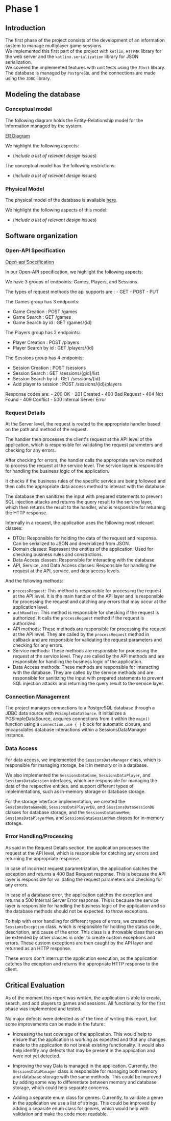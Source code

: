 # Phase 1

## Introduction

The first phase of the project consists of the development of an information system
to manage multiplayer game sessions.  
We implemented this first part of the project with `kotlin`,
`HTTP4K` library for the web server and the `kotlinx.serialization` library for JSON serialization.  
We covered the implemented features with unit tests using the `JUnit` library.  
The database is managed by `PostgreSQL` and the connections are made using the `JDBC` library.

## Modeling the database

### Conceptual model ###

The following diagram holds the Entity-Relationship model for the information managed by the system.

[ER Diagram](er_diagram.png)

We highlight the following aspects:

* (_include a list of relevant design issues_)

The conceptual model has the following restrictions:

* (_include a list of relevant design issues_)

### Physical Model ###


The physical model of the database is available [here](../../../../../sql/createTables.sql).

We highlight the following aspects of this model:

* (_include a list of relevant design issues_)

## Software organization

### Open-API Specification ###

[Open-api Specification](open-api.json)

In our Open-API specification, we highlight the following aspects:

We have 3 groups of endpoints: Games, Players, and Sessions.  

The types of request methods the api supports are :
    - GET
    - POST
    - PUT

The Games group has 3 endpoints: 
 - Game Creation : POST /games
 - Game Search : GET /games
 - Game Search by id : GET /games/{id}

The Players group has 2 endpoints: 
 - Player Creation : POST /players
 - Player Search by id : GET /players/{id}

The Sessions group has 4 endpoints: 
 - Session Creation : POST /sessions
 - Session Search : GET /sessions/{gid}/list
 - Session Search by id : GET /sessions/{id}
 - Add player to session : POST /sessions/{id}/players

Response codes are:
    - 200 OK
    - 201 Created
    - 400 Bad Request
    - 404 Not Found
    - 409 Conflict
    - 500 Internal Server Error

### Request Details


At the Server level, the request is routed to the appropriate handler based on the path and method of the request.

The handler then processes the client's request at the API level of the application, 
which is responsible for validating the request parameters and checking for any errors.

After checking for errors, the handler calls the appropriate service method to process the request at the service level.
The service layer is responsible for handling the business logic of the application. 

It checks if the business rules of the
specific service are being followed and then calls the appropriate data access method to interact with the database.

The database then sanitizes the input with prepared statements to prevent SQL injection attacks and returns the query result
to the service layer, which then returns the result to the handler, who is responsible for returning the HTTP response.

Internally in a request, the application uses the following most relevant classes:
- DTOs: Responsible for holding the data of the request and response. Can be serialized to JSON and deserialized from JSON. 
- Domain classes: Represent the entities of the application. Used for checking business rules and constrictions.
- Data Access classes: Responsible for interacting with the database.
- API, Service, and Data Access classes: Responsible for handling the request at the API, service, and data access levels.

And the following methods:
- `processRequest`: This method is responsible for processing the request at the API level. 
It is the main handler of the API layer and is responsible for processing the request and catching
any errors that may occur at the application level.
- `authHandler`: This method is responsible for checking if the request is authorized. It calls the `processRequest` method if the request is authorized.
- API methods: These methods are responsible for processing the request at the API level. They are called by the `processRequest` method in callback and are responsible for validating the request parameters and checking for any errors.
- Service methods: These methods are responsible for processing the request at the service level. They are called by the API methods and are responsible for handling the business logic of the application.
- Data Access methods: These methods are responsible for interacting with the database. They are called by the service methods and are responsible for sanitizing the input with prepared statements to prevent SQL injection attacks and returning the query result to the service layer.


### Connection Management

The project manages connections to a PostgreSQL database through a JDBC data source with `PGSimpleDataSource`.
It initializes a PGSimpleDataSource, acquires connections from it within the `main()`
function using a `connection.use { }` block for automatic closure, and encapsulates
database interactions within a SessionsDataManager instance.

### Data Access

For data access, we implemented the `SessionsDataManager` class, which is responsible for managing storage, be it in memory or in a database.

We also implemented the `SessionsDataGame`, `SessionsDataPlayer`, and `SessionsDataSession` interfaces, which are responsible for managing the data of the respective entities.
and support different types of implementations, such as in-memory storage or database storage.

For the storage interface implementation, we created the `SessionsDataGameDB`, `SessionsDataPlayerDB`, and `SessionsDataSessionDB` classes for database storage,
and the `SessionsDataGameMem`, `SessionsDataPlayerMem`, and `SessionsDataSessionMem` classes for in-memory storage.

### Error Handling/Processing

As said in the Request Details section, the application processes the request at the API level, which is responsible for catching any errors and returning the appropriate response.

In case of incorrect request parametrization, the application catches the exception and returns a 400 Bad Request response. This is because the API layer is responsible for validating the request parameters and checking for any errors.

In case of a database error, the application catches the exception and returns a 500 Internal Server Error response. This is
because the service layer is responsible for handling the business logic of the application and so the database methods should not be expected.
to throw exceptions.

To help with error handling for different types of errors, we created the `SessionsException` class, which is responsible for holding the status code, description, and cause of the error. This class is a throwable class
that can be extended by other classes in order to create custom exceptions and errors. These custom exceptions are then caught by the API layer and returned as an HTTP response.

These errors don't interrupt the application execution, as the application catches the exception and returns the appropriate HTTP response to the client.

## Critical Evaluation

As of the moment this report was written, the application is able to create, search, and add players to games and sessions.
All functionality for the first phase was implemented and tested.

No major defects were detected as of the time of writing this report, but some improvements can be made in the future:

- Increasing the test coverage of the application. This would help to ensure that the application is working as expected and that any changes made to the application do not break existing functionality. It
would also help idenfify any defects that may be present in the application and were not yet detected.

- Improving the way Data is managed in the application. Currently, the `SessionsDataManager` class is responsible for managing both memory and database storage with the same methods. 
This could be improved by adding some way to differentiate between memory and database storage, which could help separate concerns. 

- Adding a separate enum class for genres. Currently, to validate a genre in the application we use a list of strings. This could be improved by adding a separate enum class for genres, which would help with validation and make the code more readable.


